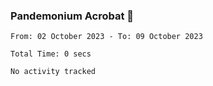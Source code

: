 ### Pandemonium Acrobat 🤸

<!--START_SECTION:waka-->

```all_time
From: 02 October 2023 - To: 09 October 2023

Total Time: 0 secs

No activity tracked
```

<!--END_SECTION:waka-->
